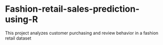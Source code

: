 # Fashion-retail-sales-prediction-using-R
This project analyzes customer purchasing and review behavior in a fashion retail dataset
